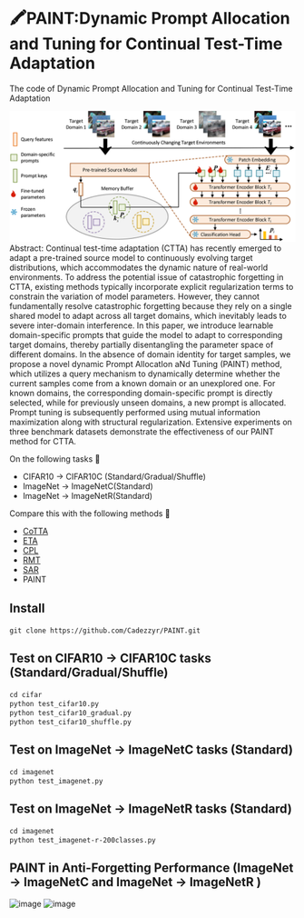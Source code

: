 # 🖍PAINT:Dynamic Prompt Allocation and Tuning for Continual Test-Time Adaptation #
The code of Dynamic Prompt Allocation and Tuning for Continual Test-Time Adaptation


![image](https://github.com/Cadezzyr/PAINT/blob/main/pic/framework_00.png)
Abstract: Continual test-time adaptation (CTTA) has recently emerged to adapt a pre-trained source model to continuously evolving target distributions, which accommodates the dynamic nature of real-world environments. To address the potential issue of catastrophic forgetting in CTTA, existing methods typically incorporate explicit regularization terms to constrain the variation of model parameters. However, they cannot fundamentally resolve catastrophic forgetting because they rely on a single shared model to adapt across all target domains, which inevitably leads to severe inter-domain interference. In this paper, we introduce learnable domain-specific prompts that guide the model to adapt to corresponding target domains, thereby partially disentangling the parameter space of different domains. In the absence of domain identity for target samples, we propose a novel dynamic Prompt AllocatIon aNd Tuning (PAINT) method, which utilizes a query mechanism to dynamically determine whether the current samples come from a known domain or an unexplored one. For known domains, the corresponding domain-specific prompt is directly selected, while for previously unseen domains, a new prompt is allocated. Prompt tuning is subsequently performed using mutual information maximization along with structural regularization. Extensive experiments on three benchmark datasets demonstrate the effectiveness of our PAINT method for CTTA. 

On the following tasks 🌅
+ CIFAR10 -> CIFAR10C (Standard/Gradual/Shuffle)
+ ImageNet -> ImageNetC(Standard)
+ ImageNet -> ImageNetR(Standard)

Compare this with the following methods 🌈
+ [CoTTA](https://arxiv.org/abs/2203.13591)
+ [ETA](https://arxiv.org/abs/2204.02610)
+ [CPL](https://arxiv.org/abs/2207.09640)
+ [RMT](https://arxiv.org/abs/2211.13081)
+ [SAR](https://arxiv.org/abs/2302.12400)
+ PAINT

## Install ##
```git clone https://github.com/Cadezzyr/PAINT.git```  
## Test on CIFAR10 -> CIFAR10C tasks (Standard/Gradual/Shuffle) ##
```
cd cifar
python test_cifar10.py
python test_cifar10_gradual.py
python test_cifar10_shuffle.py
```
## Test on ImageNet -> ImageNetC tasks (Standard) ##
```
cd imagenet
python test_imagenet.py
```
## Test on ImageNet -> ImageNetR tasks (Standard) ##
```
cd imagenet
python test_imagenet-r-200classes.py
```
## PAINT in Anti-Forgetting Performance (ImageNet -> ImageNetC and ImageNet -> ImageNetR ) ##
![image](https://github.com/Cadezzyr/PAINT/blob/main/pic/antiforget_source_c_00.png)
![image](https://github.com/Cadezzyr/PAINT/blob/main/pic/antiforget_source_r_00.png)


